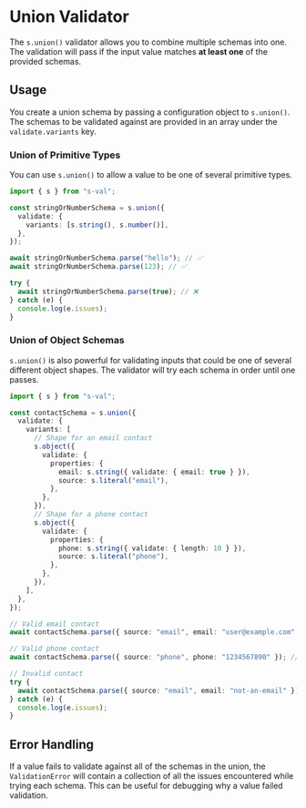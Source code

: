 # Union Validator

The `s.union()` validator allows you to combine multiple schemas into one. The validation will pass if the input value matches **at least one** of the provided schemas.

## Usage

You create a union schema by passing a configuration object to `s.union()`. The schemas to be validated against are provided in an array under the `validate.variants` key.

### Union of Primitive Types

You can use `s.union()` to allow a value to be one of several primitive types.

```typescript
import { s } from "s-val";

const stringOrNumberSchema = s.union({
  validate: {
    variants: [s.string(), s.number()],
  },
});

await stringOrNumberSchema.parse("hello"); // ✅
await stringOrNumberSchema.parse(123); // ✅

try {
  await stringOrNumberSchema.parse(true); // ❌
} catch (e) {
  console.log(e.issues);
}
```

### Union of Object Schemas

`s.union()` is also powerful for validating inputs that could be one of several different object shapes. The validator will try each schema in order until one passes.

```typescript
import { s } from "s-val";

const contactSchema = s.union({
  validate: {
    variants: [
      // Shape for an email contact
      s.object({
        validate: {
          properties: {
            email: s.string({ validate: { email: true } }),
            source: s.literal("email"),
          },
        },
      }),
      // Shape for a phone contact
      s.object({
        validate: {
          properties: {
            phone: s.string({ validate: { length: 10 } }),
            source: s.literal("phone"),
          },
        },
      }),
    ],
  },
});

// Valid email contact
await contactSchema.parse({ source: "email", email: "user@example.com" }); // ✅

// Valid phone contact
await contactSchema.parse({ source: "phone", phone: "1234567890" }); // ✅

// Invalid contact
try {
  await contactSchema.parse({ source: "email", email: "not-an-email" }); // ❌
} catch (e) {
  console.log(e.issues);
}
```

## Error Handling

If a value fails to validate against all of the schemas in the union, the `ValidationError` will contain a collection of all the issues encountered while trying each schema. This can be useful for debugging why a value failed validation.
